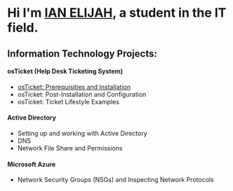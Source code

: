 <h1 style="font-size": 15px>Hi I'm <a href="https://www.linkedin.com/in/ian-elijah-galang" target="_blank">IAN ELIJAH</a>, a student in the IT field.</h1>

<h2>Information Technology Projects:</h2>

<h4>osTicket (Help Desk Ticketing System)</h4>
  <ul>
    <li><a href="https://github.com/IanElijahGalang/osticket-prereqs/blob/main/README.md">osTicket: Prerequisities and Installation</a></li>
    <li>osTicket: Post-Installation and Configuration</li>
    <li>osTicket: Ticket Lifestyle Examples</li>
  </ul>

  <h4>Active Directory</h4>
  <ul>
    <li>Setting up and working with Active Directory</li>
    <li>DNS</li>
    <li>Network File Share and Permissions</li>
  </ul>

  <h4>Microsoft Azure</h4>
  <ul>
    <li>Network Security Groups (NSGs) and Inspecting Network Protocols</li>
  </ul>
